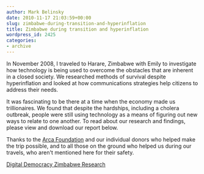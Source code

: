 ```yaml
---
author: Mark Belinsky
date: 2010-11-17 21:03:59+00:00
slug: zimbabwe-during-transition-and-hyperinflation
title: Zimbabwe during transition and hyperinflation
wordpress_id: 2425
categories:
- archive
---
```


In November 2008, I traveled to Harare, Zimbabwe with Emily to investigate how technology is being used to overcome the obstacles that are inherent in a closed society. We researched methods of survival despite hyperinflation and looked at how communications strategies help citizens to address their needs.

It was fascinating to be there at a time when the economy made us trillionaires. We found that despite the hardships, including a cholera outbreak, people were still using technology as a means of figuring out new ways to relate to one another. To read about our research and findings, please view and download our report below.

Thanks to the [Arca Foundation](http://arcafoundation.org/) and our individual donors who helped make the trip possible, and to all those on the ground who helped us during our travels, who aren't mentioned here for their safety.

[Digital Democracy Zimbabwe Research](http://www.scribd.com/doc/41188984/Digital-Democracy-Zimbabwe-Research)
